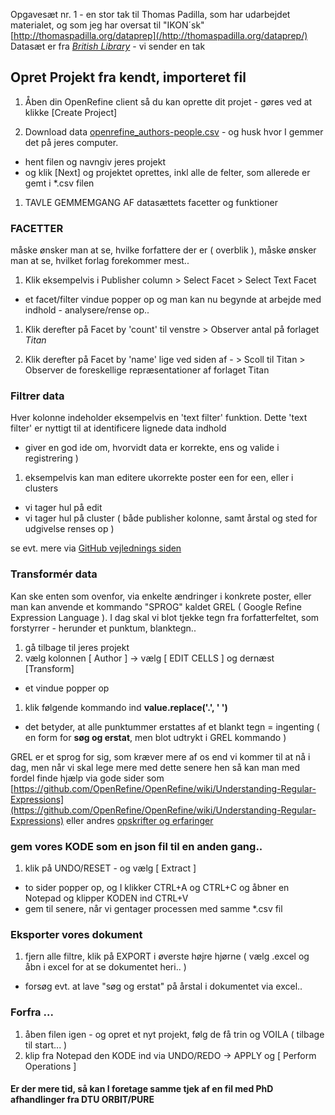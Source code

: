 Opgavesæt nr. 1 - en stor tak til Thomas Padilla, som har udarbejdet materialet, og som jeg har oversat til "IKON´sk" 
[http://thomaspadilla.org/dataprep](/http://thomaspadilla.org/dataprep/)
Datasæt er fra [*British Library*](http://www.thomaspadilla.org/data/dataprep/Readme.txt) - vi sender en tak 

## Opret Projekt fra kendt, importeret fil
1. Åben din OpenRefine client så du kan oprette dit projet - gøres ved at klikke [Create Project]

1. Download data [openrefine_authors-people.csv](openrefine_authors-people.csv) - og husk hvor I gemmer det på jeres computer.
- hent filen og  navngiv jeres projekt 
- og klik [Next] og projektet oprettes, inkl alle de felter, som allerede er gemt i *.csv filen 
  
1. TAVLE GEMMEMGANG AF datasættets facetter og funktioner  

### FACETTER

måske ønsker man at se, hvilke forfattere der er ( overblik ), måske ønsker man at se, hvilket forlag forekommer mest..

1. Klik eksempelvis i Publisher column > Select Facet > Select Text Facet
- et facet/filter vindue popper op og man kan nu begynde at arbejde med indhold - analysere/rense op..

1. Klik derefter på Facet by 'count' til venstre > Observer antal på forlaget *Titan*

1. Klik derefter på Facet by 'name' lige ved siden af - > Scoll til Titan > Observer de foreskellige repræsentationer af forlaget Titan


### Filtrer data

Hver kolonne indeholder eksempelvis en 'text filter' funktion. Dette 'text filter' er nyttigt til at identificere lignede data indhold 
- giver en god ide om, hvorvidt data er korrekte, ens og valide i registrering )

1. eksempelvis kan man editere ukorrekte poster een for een, eller i clusters 
- vi tager hul på edit 
- vi tager hul på cluster
( både publisher kolonne, samt årstal og sted for udgivelse renses op )

se evt. mere via [GitHub vejlednings siden](https://github.com/OpenRefine/OpenRefine/wiki/Clustering-In-Depth)

### Transformér data 

Kan ske enten som ovenfor, via enkelte ændringer i konkrete poster, eller man kan anvende et kommando "SPROG" kaldet GREL ( Google Refine Expression Language ). 
I dag skal vi blot tjekke tegn fra forfatterfeltet, som forstyrrer - herunder et punktum, blanktegn..

1. gå tilbage til jeres projekt 
1. vælg kolonnen [ Author ] -> vælg [ EDIT CELLS ] og dernæst [Transform]
- et vindue popper op
1. klik følgende kommando ind **value.replace('.', ' ')**
- det betyder, at alle punktummer erstattes af et blankt tegn = ingenting ( en form for **søg og erstat**, men blot udtrykt i GREL kommando )

GREL er et sprog for sig, som kræver mere af os end vi kommer til at nå i dag, men når vi skal lege mere med dette senere hen 
så kan man med fordel finde hjælp via gode sider som [https://github.com/OpenRefine/OpenRefine/wiki/Understanding-Regular-Expressions](https://github.com/OpenRefine/OpenRefine/wiki/Understanding-Regular-Expressions)
eller andres [opskrifter og erfaringer](https://github.com/OpenRefine/OpenRefine/wiki/Recipes) 

### gem vores **KODE** som en json fil til en anden gang..

1. klik på UNDO/RESET - og vælg [ Extract ]
- to sider popper op, og I klikker CTRL+A og CTRL+C og åbner en Notepad og klipper KODEN ind CTRL+V 
- gem til senere, når vi gentager processen med samme *.csv fil 


### Eksporter vores dokument 

1. fjern alle filtre, klik på EXPORT i øverste højre hjørne ( vælg .excel og åbn i excel for at se dokumentet heri.. )
- forsøg evt. at lave "søg og erstat" på årstal i dokumentet via excel..

### Forfra ...

1. åben filen igen - og opret et nyt projekt, følg de få trin og VOILA ( tilbage til start... )
1. klip fra Notepad den KODE ind via UNDO/REDO -> APPLY og [ Perform Operations ] 

#### Er der mere tid, så kan I foretage samme tjek af en fil med PhD afhandlinger fra DTU ORBIT/PURE 
